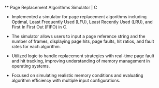 ** Page Replacement Algorithms Simulator | C

* Implemented a simulator for page replacement algorithms including Optimal, Least Frequently Used (LFU), Least Recently Used (LRU), and First In First Out (FIFO) in C.

* The simulator allows users to input a page reference string and the number of frames, displaying page hits, page faults, hit ratios, and fault rates for each algorithm.

* Utilized logic to handle replacement strategies with real-time page fault and hit tracking, improving understanding of memory management in operating systems.

* Focused on simulating realistic memory conditions and evaluating algorithm efficiency with multiple input configurations.
